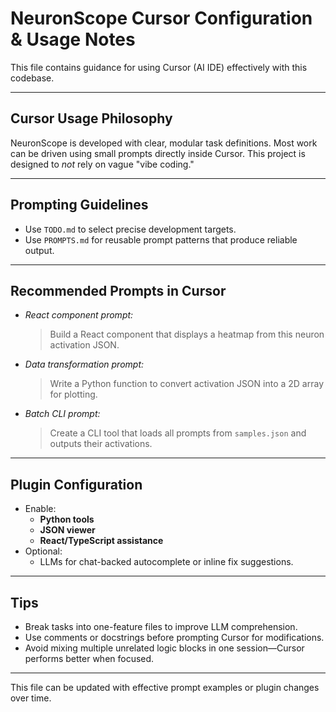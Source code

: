 # NeuronScope Cursor Configuration & Usage Notes

This file contains guidance for using Cursor (AI IDE) effectively with this codebase.

---

## Cursor Usage Philosophy

NeuronScope is developed with clear, modular task definitions. Most work can be driven using small prompts directly inside Cursor. This project is designed to *not* rely on vague "vibe coding."

---

## Prompting Guidelines

- Use `TODO.md` to select precise development targets.
- Use `PROMPTS.md` for reusable prompt patterns that produce reliable output.

---

## Recommended Prompts in Cursor

- *React component prompt:*
  > Build a React component that displays a heatmap from this neuron activation JSON.

- *Data transformation prompt:*
  > Write a Python function to convert activation JSON into a 2D array for plotting.

- *Batch CLI prompt:*
  > Create a CLI tool that loads all prompts from `samples.json` and outputs their activations.

---

## Plugin Configuration

- Enable:
  - **Python tools**
  - **JSON viewer**
  - **React/TypeScript assistance**
- Optional:
  - LLMs for chat-backed autocomplete or inline fix suggestions.

---

## Tips

- Break tasks into one-feature files to improve LLM comprehension.
- Use comments or docstrings before prompting Cursor for modifications.
- Avoid mixing multiple unrelated logic blocks in one session—Cursor performs better when focused.

---

This file can be updated with effective prompt examples or plugin changes over time.